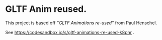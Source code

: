 # GLTF Anim reused.

This project is based off _"GLTF Animations re-used"_ from Paul Henschel. 

See https://codesandbox.io/s/gltf-animations-re-used-k8phr .
